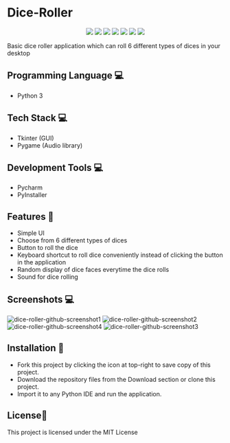 # Dice-Roller
<p align="center">
  <img src="https://api.visitorbadge.io/api/visitors?path=https%3A%2F%2Fgithub.com%2Freshmaharidhas%2FDice-Roller&label=Visitors&labelColor=%2300ff00&countColor=%23000000&style=flat&labelStyle=none"/>
  <img src="https://img.shields.io/github/languages/top/reshmaharidhas/Dice-Roller?labelColor=%23000000&color=%230000FF"/>
  <img src="https://img.shields.io/github/languages/code-size/reshmaharidhas/Dice-Roller"/>
  <img src="https://img.shields.io/github/repo-size/reshmaharidhas/Dice-Roller"/>
  <img src="https://img.shields.io/github/v/release/reshmaharidhas/Dice-Roller"/>
  <img src="https://img.shields.io/github/license/reshmaharidhas/Dice-Roller"/>
  <img src="https://img.shields.io/github/created-at/reshmaharidhas/Dice-Roller"/>
</p>

Basic dice roller application which can roll 6 different types of dices in your desktop
## Programming Language 💻
- Python 3
## Tech Stack 💻
- Tkinter (GUI)
- Pygame (Audio library)
## Development Tools 💻
- Pycharm
- PyInstaller
## Features 🎲
- Simple UI
- Choose from 6 different types of dices
- Button to roll the dice
- Keyboard shortcut to roll dice conveniently instead of clicking the button in the application
- Random display of dice faces everytime the dice rolls
- Sound for dice rolling
## Screenshots 💻
![dice-roller-github-screenshot1](https://github.com/reshmaharidhas/Dice-Roller/assets/37250413/e6a10727-54fe-489f-85d2-6ef83d55ed11)
![dice-roller-github-screenshot2](https://github.com/reshmaharidhas/Dice-Roller/assets/37250413/d3d5a09d-d6b9-406d-b8a7-94638ffe6095)
![dice-roller-github-screenshot4](https://github.com/reshmaharidhas/Dice-Roller/assets/37250413/eb10c0b9-124f-4179-a4c9-71e536a398e4)
![dice-roller-github-screenshot3](https://github.com/reshmaharidhas/Dice-Roller/assets/37250413/007d4d18-8000-4f06-b60e-4caca50b2492)
## Installation 🔌
- Fork this project by clicking the icon at top-right to save copy of this project.
- Download the repository files from the Download section or clone this project.
- Import it to any Python IDE and run the application.
## License📕
This project is licensed under the MIT License

